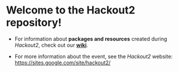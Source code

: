 

Welcome to the Hackout2 repository!
====================================

* For information about **packages and resources** created during *Hackout2*, check out our [**wiki**](https://github.com/Hackout2/wiki/wiki).

* For more information about the event, see the *Hackout2* website:
https://sites.google.com/site/hackout2/


